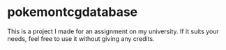 # pokemontcgdatabase
This is a project I made for an assignment on my university. If it suits your needs, feel free to use it without giving any credits.
